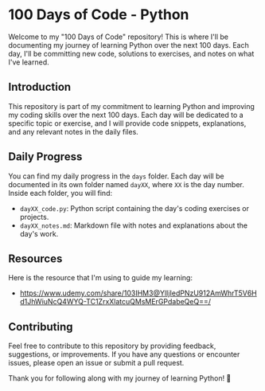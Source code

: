 # 100 Days of Code - Python

Welcome to my "100 Days of Code" repository! This is where I'll be documenting my journey of learning Python over the next 100 days. Each day, I'll be committing new code, solutions to exercises, and notes on what I've learned.

## Introduction

This repository is part of my commitment to learning Python and improving my coding skills over the next 100 days. Each day will be dedicated to a specific topic or exercise, and I will provide code snippets, explanations, and any relevant notes in the daily files.

## Daily Progress

You can find my daily progress in the `days` folder. Each day will be documented in its own folder named `dayXX`, where `XX` is the day number. Inside each folder, you will find:

- `dayXX_code.py`: Python script containing the day's coding exercises or projects.
- `dayXX_notes.md`: Markdown file with notes and explanations about the day's work.


## Resources

Here is the resource that I'm using to guide my learning:

- https://www.udemy.com/share/103IHM3@YlIjIedPNzU912AmWhrT5V6Hd1JhWiuNcQ4WYQ-TC1ZrxXlatcuQMsMErGPdabeQeQ==/

## Contributing

Feel free to contribute to this repository by providing feedback, suggestions, or improvements. If you have any questions or encounter issues, please open an issue or submit a pull request.


Thank you for following along with my journey of learning Python! 🌟
